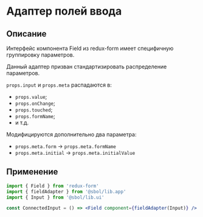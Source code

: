 # Адаптер полей ввода

## Описание

Интерфейс компонента Field из redux-form имеет специфичную группировку параметров.

Данный адаптер призван стандартизировать распределение параметров.

`props.input` и `props.meta` распадаются в:
* `props.value`;
* `props.onChange`;
* `props.touched`;
* `props.formName`;
* и т.д.

Модифицируются дополнительно два параметра:
* `props.meta.form` -> `props.meta.formName`
* `props.meta.initial` -> `props.meta.initialValue`

## Применение

```jsx
import { Field } from 'redux-form'
import { fieldAdapter } from '@sbol/lib.app'
import { Input } from '@sbol/lib.ui'

const ConnectedInput = () => <Field component={fieldAdapter(Input)} />
```
